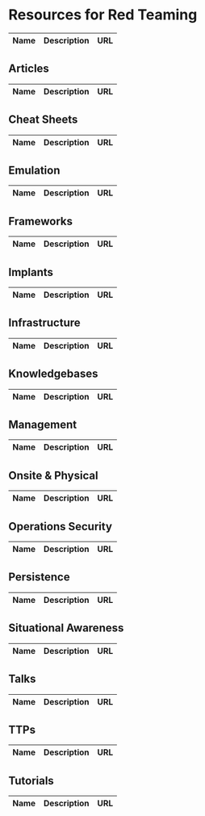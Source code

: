 # Resources for Red Teaming

| Name | Description | URL |
| ---- | ----------- | --- |

## Articles

| Name | Description | URL |
| ---- | ----------- | --- |

## Cheat Sheets

| Name | Description | URL |
| ---- | ----------- | --- |

## Emulation

| Name | Description | URL |
| ---- | ----------- | --- |

## Frameworks

| Name | Description | URL |
| ---- | ----------- | --- |

## Implants

| Name | Description | URL |
| ---- | ----------- | --- |

## Infrastructure

| Name | Description | URL |
| ---- | ----------- | --- |

## Knowledgebases

| Name | Description | URL |
| ---- | ----------- | --- |

## Management

| Name | Description | URL |
| ---- | ----------- | --- |

## Onsite & Physical

| Name | Description | URL |
| ---- | ----------- | --- |

## Operations Security

| Name | Description | URL |
| ---- | ----------- | --- |

## Persistence

| Name | Description | URL |
| ---- | ----------- | --- |

## Situational Awareness

| Name | Description | URL |
| ---- | ----------- | --- |

## Talks

| Name | Description | URL |
| ---- | ----------- | --- |

## TTPs

| Name | Description | URL |
| ---- | ----------- | --- |

## Tutorials

| Name | Description | URL |
| ---- | ----------- | --- |
